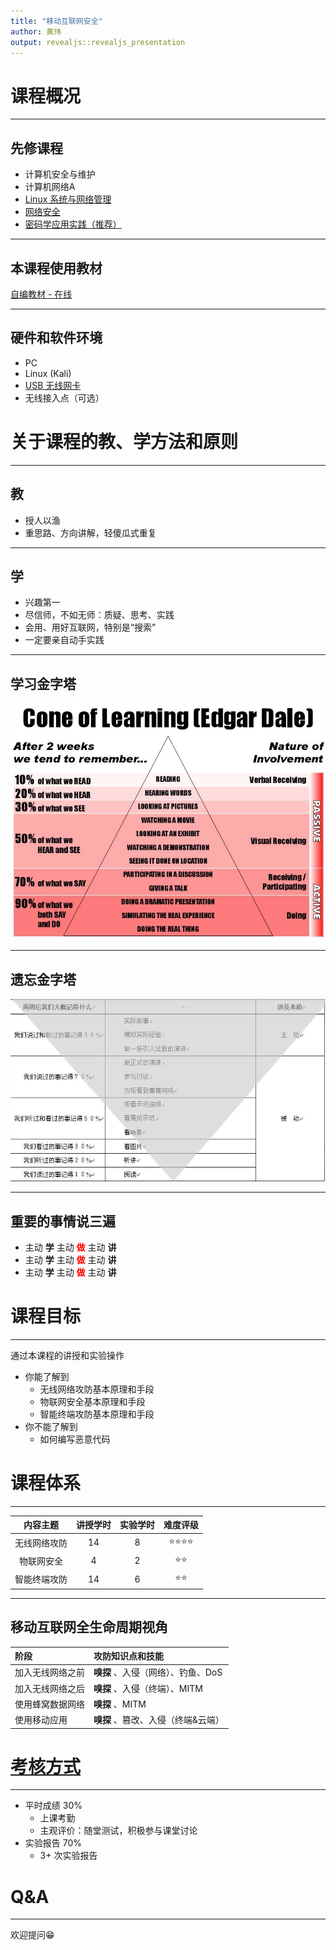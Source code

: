 ```yaml
---
title: "移动互联网安全"
author: 黄玮
output: revealjs::revealjs_presentation
---
```


# 课程概况

---

## 先修课程

* 计算机安全与维护
* 计算机⽹络A
* [Linux 系统与网络管理](https://c4pr1c3.github.io/cuc-wiki/linux.html)
* [网络安全](https://c4pr1c3.github.io/cuc-wiki/ns.html)
* [密码学应用实践（推荐）](https://c4pr1c3.github.io/cuc-wiki/ac.html)

---

## 本课程使用教材

[自编教材 - 在线](https://c4pr1c3.github.io/cuc-mis/)

---

## 硬件和软件环境

* PC
* Linux (Kali)
* [USB 无线网卡](https://c4pr1c3.github.io/cuc-mis/chap0x02/wifi_card_list.html)
* 无线接入点（可选）

# 关于课程的教、学方法和原则

---

## 教

* 授⼈以渔
* 重思路、⽅向讲解，轻傻瓜式重复

---

## 学

* 兴趣第⼀
* 尽信师，不如⽆师：质疑、思考、实践
* 会用、用好互联⽹，特别是“搜索”
* ⼀定要亲自动⼿实践 

---

## 学习金字塔

![](images/chap0x01/pyramid-1.jpg)

---

## 遗忘金字塔

![](images/chap0x01/pyramid-2.jpg)

---

## 重要的事情说三遍

* 主动 **学** 主动 <font color='red'>**做**</font> 主动 **讲**
* 主动 **学** 主动 <font color='red'>**做**</font> 主动 **讲**
* 主动 **学** 主动 <font color='red'>**做**</font> 主动 **讲**

# 课程目标

---

通过本课程的讲授和实验操作

* 你能了解到
    * 无线⽹络攻防基本原理和手段
    * 物联网安全基本原理和手段
    * 智能终端攻防基本原理和手段
* 你不能了解到
    * 如何编写恶意代码

# 课程体系

---

| 内容主题     | 讲授学时 | 实验学时 | 难度评级 |
| :-:          | :-:      | :-:      | :-:      |
| 无线网络攻防 | 14       | 8        | ⭐️⭐️⭐️⭐️ |
| 物联网安全   | 4        | 2        | ⭐️⭐️     |
| 智能终端攻防 | 14       | 6        | ⭐️⭐️     |

---

## 移动互联网全生命周期视角

| 阶段             | 攻防知识点和技能                   |
| :-               | :-                                 |
| 加入无线网络之前 | **嗅探** 、⼊侵（⽹络）、钓鱼、DoS |
| 加入无线网络之后 | **嗅探** 、⼊侵（终端）、MITM      |
| 使用蜂窝数据网络 | **嗅探** 、MITM                    |
| 使用移动应用     | **嗅探** 、篡改、⼊侵（终端&云端） |


# [考核方式](https://c4pr1c3.github.io/cuc-wiki/mis/2021/homework.html)

---

* 平时成绩 30%
    * 上课考勤 
    * 主观评价：随堂测试，积极参与课堂讨论
* 实验报告 70%
    * 3+ 次实验报告

# Q&A

---

欢迎提问😁

